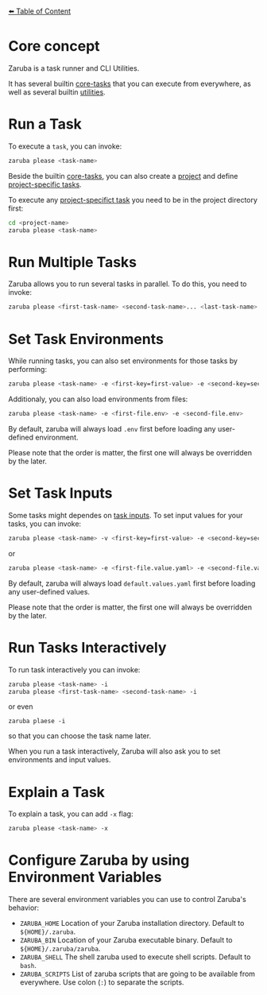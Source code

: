 [⬅️ Table of Content](../README.md)

# Core concept

Zaruba is a task runner and CLI Utilities.

It has several builtin [core-tasks](../core-tasks/README.md) that you can execute from everywhere, as well as several builtin [utilities](../utilities/README.md).

# Run a Task

To execute a `task`, you can invoke:

```bash
zaruba please <task-name>
```

Beside the builtin [core-tasks](../core-tasks/README.md), you can also create a [project](project/README.md) and define [project-specific tasks](../core-tasks/project/task/README.md).

To execute any [project-specifict task](../core-tasks/project/task/README.md) you need to be in the project directory first:

```bash
cd <project-name>
zaruba please <task-name>
```

# Run Multiple Tasks

Zaruba allows you to run several tasks in parallel. To do this, you need to invoke:

```bash
zaruba please <first-task-name> <second-task-name>... <last-task-name>
```

# Set Task Environments

While running tasks, you can also set environments for those tasks by performing:

```bash
zaruba please <task-name> -e <first-key=first-value> -e <second-key=second-value>
```

Additionaly, you can also load environments from files:

```bash
zaruba please <task-name> -e <first-file.env> -e <second-file.env>
```

By default, zaruba will always load `.env` first before loading any user-defined environment.

Please note that the order is matter, the first one will always be overridden by the later.

# Set Task Inputs

Some tasks might dependes on [task inputs](core-concepts/task/task-inputs.md). To set input values for your tasks, you can invoke:

```bash
zaruba please <task-name> -v <first-key=first-value> -e <second-key=second-value>
```

or

```bash
zaruba please <task-name> -e <first-file.value.yaml> -e <second-file.value.yaml>
```

By default, zaruba will always load `default.values.yaml` first before loading any user-defined values.

Please note that the order is matter, the first one will always be overridden by the later.

# Run Tasks Interactively

To run task interactively you can invoke:

```bash
zaruba please <task-name> -i
zaruba please <first-task-name> <second-task-name> -i
```

or even

```
zaruba plaese -i
```

so that you can choose the task name later.

When you run a task interactively, Zaruba will also ask you to set environments and input values.

# Explain a Task

To explain a task, you can add `-x` flag:

```bash
zaruba please <task-name> -x
```


# Configure Zaruba by using Environment Variables

There are several environment variables you can use to control Zaruba's behavior:

* `ZARUBA_HOME` Location of your Zaruba installation directory. Default to `${HOME}/.zaruba`.
* `ZARUBA_BIN` Location of your Zaruba executable binary. Default to `${HOME}/.zaruba/zaruba`.
* `ZARUBA_SHELL` The shell zaruba used to execute shell scripts. Default to `bash`.
* `ZARUBA_SCRIPTS` List of zaruba scripts that are going to be available from everywhere. Use colon (`:`) to separate the scripts.